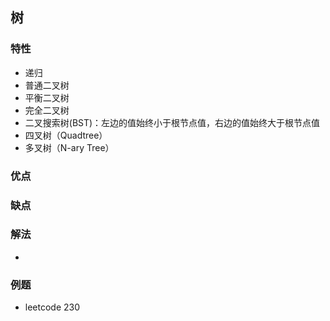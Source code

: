 ## 树
### 特性
 - 递归
 - 普通二叉树
 - 平衡二叉树
 - 完全二叉树 
 - 二叉搜索树(BST)：左边的值始终小于根节点值，右边的值始终大于根节点值
 - 四叉树（Quadtree）
 - 多叉树（N-ary Tree）
### 优点
### 缺点
### 解法
 - 
### 例题
 - leetcode 230